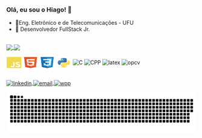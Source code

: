 ### Olá, eu sou o Hiago! 👋


- 📖Eng. Eletrônico e de Telecomunicações - UFU
- 🌱 Desenvolvedor FullStack Jr.
  
##
<a href="https://github.com/hiagohsantos">
  <img align="center" height= "180em"  src="https://acedev003-readme-stats.vercel.app/api?username=hiagohsantos&show_icons=true&theme=dark&rank_icon=github" />
  <img align="center" height= "180em"  src="https://acedev003-readme-stats.vercel.app/api/top-langs/?username=hiagohsantos&layout=compact&langs_count=6&theme=dark" />
</a>

<div style="display: inline_block"><br>
    <img align="center" alt="Js" height="30" width="40" src="https://raw.githubusercontent.com/devicons/devicon/master/icons/javascript/javascript-plain.svg">
    <img align="center" alt="HTML" height="30" width="40" src="https://raw.githubusercontent.com/devicons/devicon/master/icons/html5/html5-original.svg">
    <img align="center" alt="CSS" height="30" width="40" src="https://raw.githubusercontent.com/devicons/devicon/master/icons/css3/css3-original.svg">
    <img align="center" alt="Python" height="30" width="40" src="https://raw.githubusercontent.com/devicons/devicon/master/icons/python/python-original.svg">
    <img align="center" alt="C" height="30" width="40" src="https://cdn.jsdelivr.net/gh/devicons/devicon/icons/c/c-original.svg">
    <img align="center" alt="CPP" height="30" width="40" src="https://cdn.jsdelivr.net/gh/devicons/devicon/icons/cplusplus/cplusplus-original.svg">
    <img align="center" alt="latex" height="30" width="40" src="https://cdn.jsdelivr.net/gh/devicons/devicon/icons/latex/latex-original.svg">
    <img align="center" alt="opcv" height="30" width="40" src="https://cdn.jsdelivr.net/gh/devicons/devicon/icons/opencv/opencv-original-wordmark.svg">
</div>

##

<div>
   <a href="https://www.linkedin.com/in/hiago26/">
     <img align="center" alt="linkedin" src="https://img.shields.io/badge/LinkedIn-0077B5?style=for-the-badge&logo=linkedin&logoColor=white">
   </a>
  
   <a href="mailto:hiago1996@outlook.com,hiago.santos@ufu.br">
      <img align="center" alt="email" src="https://img.shields.io/badge/Gmail-D14836?style=for-the-badge&logo=gmail&logoColor=white">
   </a>
  
  <a href="https://wa.me/5535998883902">
    <img align="center" alt="wpp" src="https://img.shields.io/badge/WhatsApp-25D366?style=for-the-badge&logo=whatsapp&logoColor=white">
   </a>
</div>

![](https://raw.githubusercontent.com/hiagohsantos/hiagohsantos/output/github-contribution-grid-snake-dark.svg)

